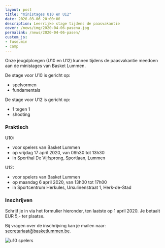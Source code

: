 ```yaml
---
layout: post
title: "ministages U10 en U12"
date: 2020-03-06 20:00:00
description: Leerrijke stage tijdens de paasvakantie
cover: /news/img/2020-04-06-pasena.jpg
permalink: /news/2020-04-06-pasen/
custom_js:
- fuse.min
- camp
---
```


Onze jeugdploegen (U10 en U12) kunnen tijdens de paasvakantie meedoen aan de ministages van Basket Lummen.

De stage voor U10 is gericht op:
* spelvormen
* fundamentals

De stage voor U12 is gericht op:
* 1 tegen 1 
* shooting

### Praktisch

U10:
- voor spelers van Basket Lummen
- op vrijdag 17 april 2020, van 09h30 tot 13h30
- in Sporthal De Vijfsprong, Sportlaan, Lummen

U12:
- voor spelers van Basket Lummen
- op maandag 6 april 2020, van 13h00 tot 17h00
- in Sportcentrum Herkules, Ursulinenstraat 1, Herk-de-Stad

### Inschrijven

Schrijf je in via het formulier hieronder, ten laatste op 1 april 2020. Je betaalt EUR 5,- ter plaatse.

<div data-campid="90e32761-d2e0-4179-91f9-8209772bfdb1" data-title="Schrijf je in" data-buttontext="Inschrijven" data-nexttext="Nog een speler inschrijven" data-required="email" data-optional="telephone"></div>

Bij vragen over de inschrijving kan je mailen naar: [secretariaat@basketlummen.be](mailto:secretariaat@basketlummen.be).

![u10 spelers](/news/img/2020-04-06-pasena.jpg)

